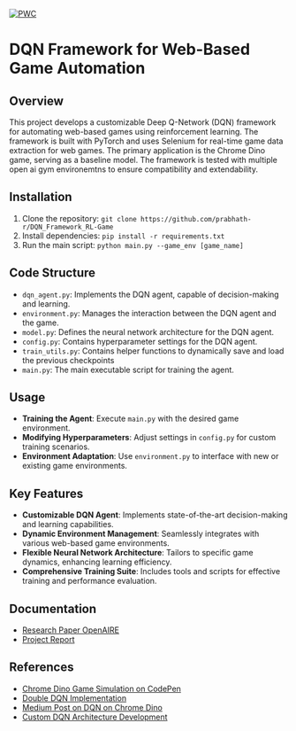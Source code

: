 [![PWC](https://img.shields.io/endpoint.svg?url=https://paperswithcode.com/badge/fdqn-a-flexible-deep-q-network-framework-for/multi-goal-reinforcement-learning-on-no-extra)](https://paperswithcode.com/sota/multi-goal-reinforcement-learning-on-no-extra?p=fdqn-a-flexible-deep-q-network-framework-for)

# DQN Framework for Web-Based Game Automation

## Overview
This project develops a customizable Deep Q-Network (DQN) framework for automating web-based games using reinforcement learning. The framework is built with PyTorch and uses Selenium for real-time game data extraction for web games. The primary application is the Chrome Dino game, serving as a baseline model. The framework is tested with multiple open ai gym environemtns to ensure compatibility and extendability. 

## Installation
1. Clone the repository: `git clone https://github.com/prabhath-r/DQN_Framework_RL-Game`
2. Install dependencies: `pip install -r requirements.txt`
3. Run the main script: `python main.py --game_env [game_name]`

## Code Structure
- `dqn_agent.py`: Implements the DQN agent, capable of decision-making and learning.
- `environment.py`: Manages the interaction between the DQN agent and the game.
- `model.py`: Defines the neural network architecture for the DQN agent.
- `config.py`: Contains hyperparameter settings for the DQN agent.
- `train_utils.py`: Contains helper functions to dynamically save and load the previous checkpoints
- `main.py`: The main executable script for training the agent.

## Usage
- **Training the Agent**: Execute `main.py` with the desired game environment.
- **Modifying Hyperparameters**: Adjust settings in `config.py` for custom training scenarios.
- **Environment Adaptation**: Use `environment.py` to interface with new or existing game environments.

## Key Features
- **Customizable DQN Agent**: Implements state-of-the-art decision-making and learning capabilities.
- **Dynamic Environment Management**: Seamlessly integrates with various web-based game environments.
- **Flexible Neural Network Architecture**: Tailors to specific game dynamics, enhancing learning efficiency.
- **Comprehensive Training Suite**: Includes tools and scripts for effective training and performance evaluation.

## Documentation
- [Research Paper OpenAIRE](https://zenodo.org/records/11388112)
- [Project Report](https://drive.google.com/file/d/1w6oYCdXDG5010LkHaduZOur9Gla2Q5Tl/view?usp=sharing)

## References
- [Chrome Dino Game Simulation on CodePen](https://codepen.io/MysticReborn/pen/rygqao)
- [Double DQN Implementation](https://luungoc2005.github.io/blog/2020-06-15-chrome-dino-game-reinforcement-learning/)
- [Medium Post on DQN on Chrome Dino](https://medium.com/deelvin-machine-learning/how-to-play-google-chrome-dino-game-using-reinforcement-learning-d5b99a5d7e04)
- [Custom DQN Architecture Development](https://unnatsingh.medium.com/deep-q-network-with-pytorch-d1ca6f40bfda)
